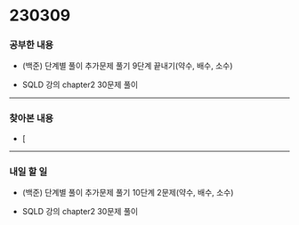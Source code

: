 # 230309

### 공부한 내용

- (백준) 단계별 풀이 추가문제 풀기 9단계 끝내기(약수, 배수, 소수)

- SQLD 강의 chapter2 30문제 풀이

---

### 찾아본 내용

- [

---

### 내일 할 일

- (백준) 단계별 풀이 추가문제 풀기 10단계 2문제(약수, 배수, 소수)

- SQLD 강의 chapter2 30문제 풀이
